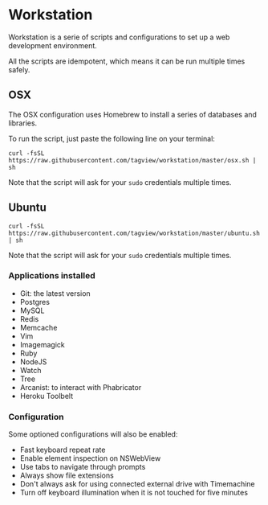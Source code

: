 # Workstation

Workstation is a serie of scripts and configurations to set up a web development environment.

All the scripts are idempotent, which means it can be run multiple times safely.

## OSX

The OSX configuration uses Homebrew to install a series of databases and libraries.

To run the script, just paste the following line on your terminal:

```
curl -fsSL https://raw.githubusercontent.com/tagview/workstation/master/osx.sh | sh
```

Note that the script will ask for your `sudo` credentials multiple times.

## Ubuntu

```
curl -fsSL https://raw.githubusercontent.com/tagview/workstation/master/ubuntu.sh | sh
```

Note that the script will ask for your `sudo` credentials multiple times.

### Applications installed

- Git: the latest version
- Postgres
- MySQL
- Redis
- Memcache
- Vim
- Imagemagick
- Ruby
- NodeJS
- Watch
- Tree
- Arcanist: to interact with Phabricator
- Heroku Toolbelt

### Configuration

Some optioned configurations will also be enabled:

- Fast keyboard repeat rate
- Enable element inspection on NSWebView
- Use tabs to navigate through prompts
- Always show file extensions
- Don't always ask for using connected external drive with Timemachine
- Turn off keyboard illumination when it is not touched for five minutes
